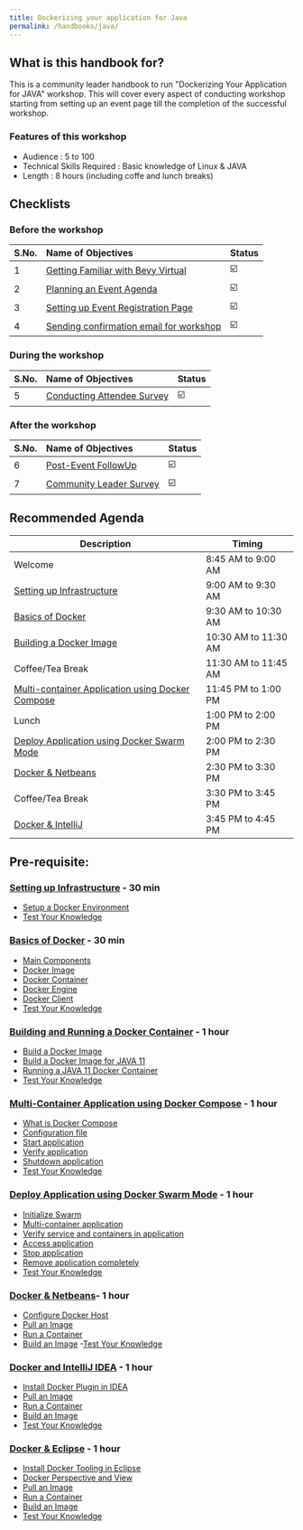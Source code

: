 ```yaml
---
title: Dockerizing your application for Java 
permalink: /handbooks/java/
---
```


## What is this handbook for?

This is a community leader handbook to run "Dockerizing Your Application for JAVA" workshop. This will cover every aspect of conducting workshop starting from setting up an event page till the completion of the successful workshop. 

### Features of this workshop

- Audience : 5 to 100
- Technical Skills Required : Basic knowledge of Linux & JAVA
- Length : 8 hours (including coffe and lunch breaks)


## Checklists 

### Before the workshop

S.No. | Name of Objectives | Status | 
:------------ | :-------------| :-------------|
1 | [Getting Familiar with Bevy Virtual](/housekeeping/virtual/README.md) |  ☑️ |
2 | [Planning an Event Agenda](/housekeeping/plan-an-event-agenda/README.md) |  ☑️ |
3 | [Setting up Event Registration Page](/housekeeping/event/README.md) | ☑️ |
4 | [Sending confirmation email for workshop](/housekeeping/email/README.md) |  ☑️ |


### During the workshop

S.No. | Name of Objectives | Status | 
:------------ | :-------------| :-------------|
5 | [Conducting Attendee Survey](/housekeeping/attendeesurvey/README.md) |  ☑️ |


### After the workshop

S.No. | Name of Objectives | Status | 
:------------ | :-------------| :-------------|
6 | [Post-Event FollowUp](/housekeeping/postevent/README.md) |  ☑️ |
7 | [Community Leader Survey](/housekeeping/clsurvey/README.md)  |  ☑️ |



## Recommended Agenda


| Description | Timing |
| --- | --- |
| Welcome | 8:45 AM to 9:00 AM |
| [Setting up Infrastructure](#setting-up-infrastructure---30-min) | 9:00 AM to 9:30 AM |
| [Basics of Docker](#basics-of-docker---30-min) | 9:30 AM to 10:30 AM |
| [Building a Docker Image](#building-and-running-a-docker-container---1-hour) | 10:30 AM to 11:30 AM |
| Coffee/Tea Break | 11:30 AM to 11:45 AM |
| [Multi-container Application using Docker Compose](#multi-container-application-using-docker-compose---1-hour) | 11:45 PM to 1:00 PM|
| Lunch | 1:00 PM to 2:00 PM |
| [Deploy Application using Docker Swarm Mode](#deploy-application-using-docker-swarm-mode---1-hour) | 2:00 PM to 2:30 PM |
| [Docker & Netbeans](#docker--netbeans--1-hour) | 2:30 PM to 3:30 PM |
| Coffee/Tea Break | 3:30 PM to 3:45 PM |
| [Docker & IntelliJ](#docker-and-intellij-idea---1-hour) | 3:45 PM to 4:45 PM |




## Pre-requisite:

### [Setting up Infrastructure](#setting-up-infrastructure) - 30 min

- [Setup a Docker Environment](/chapters/chap01/setup.md)
- [Test Your Knowledge](infra/quiz1/README.md)


### [Basics of Docker](#basics-of-docker) - 30 min
- [Main Components](/docker/components/README.md)
- [Docker Image](/docker/docker-image/README.md)
- [Docker Container](/docker/docker-container/README.md)
- [Docker Engine](/docker/docker-engine/README.md)
- [Docker Client](/docker/docker-client/README.md)
- [Test Your Knowledge](/docker/infra/quiz2/README.md)


### [Building and Running a Docker Container](#building-and-running-a-docker-container) - 1 hour
 - [Build a Docker Image](/docker/build-a-docker-image/README.md)
 - [Build a Docker Image for JAVA 11](/docker/build-a-docker-image/README.md)
 - [Running a JAVA 11 Docker Container](/docker/running-a-JAVA-11-docker-container/README.md)
 - [Test Your Knowledge](/docker/quiz3/README.md)


### [Multi-Container Application using Docker Compose](#multi-container-application-using-docker-compose) - 1 hour
- [What is Docker Compose](/compose/what-is-docker-compose/README.md)
- [Configuration file](/compose/configuration/README.md)
- [Start application](/compose/start/README.md)
- [Verify application](/compose/verify/README.md)
- [Shutdown application](/compose/shutdown/README.md)
- [Test Your Knowledge](/compose/quiz4/README.md)

### [Deploy Application using Docker Swarm Mode](#deploy-application-using-docker-swarm-mode) - 1 hour
- [Initialize Swarm](/swarm/initialize-swarm/README.md)
- [Multi-container application](/swarm/multicontainer/README.md)
- [Verify service and containers in application](/swarm/verify//README.md)
- [Access application](/swarm/access/README.md)
- [Stop application](/swarm/stop-/README.md)
- [Remove application completely](/swarm/remove/README.md)
- [Test Your Knowledge](/swarm/quiz5/README.md)


### [Docker & Netbeans](#docker-and-netbeans)- 1 hour
- [Configure Docker Host](/netbeans/configure/README.md)
- [Pull an Image](/netbeans/pull/README.md)
- [Run a Container](/netbeans/run/README.md)
- [Build an Image](/netbeans/build/README.md)
 -[Test Your Knowledge](/netbeans/quiz6/README.md)


### [Docker and IntelliJ IDEA](docker-and-intelliJ) - 1 hour
- [Install Docker Plugin in IDEA](/intellij/install-docker-plugin/README.md)
- [Pull an Image](/intellij/pull/README.md)
- [Run a Container](/intellij/run/README.md)
- [Build an Image](/intellij/build/README.md)
- [Test Your Knowledge](/intellij/quiz7/README.md)

### [Docker & Eclipse](#docker-and-eclipse) - 1 hour
- [Install Docker Tooling in Eclipse](/eclipse/install/README.md)
- [Docker Perspective and View](/eclipse/docker/README.md)
- [Pull an Image](/eclipse/pull/README.md)
- [Run a Container](/eclipse/run/README.md)
- [Build an Image](/eclipse/build/README.md)
- [Test Your Knowledge](/eclipse/quiz8/README.md)



